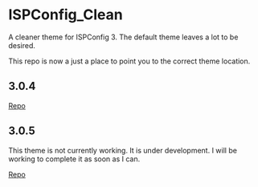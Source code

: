 ISPConfig_Clean
===============

A cleaner theme for ISPConfig 3. The default theme leaves a lot to be desired.

This repo is now a just a place to point you to the correct theme location.

3.0.4
-----

[Repo](https://github.com/dclardy64/ISPConfig_Clean-3.0.4)


3.0.5
-----

This theme is not currently working. It is under development. I will be working to complete it as soon as I can.

[Repo](https://github.com/dclardy64/ISPConfig_Clean-3.0.5)

